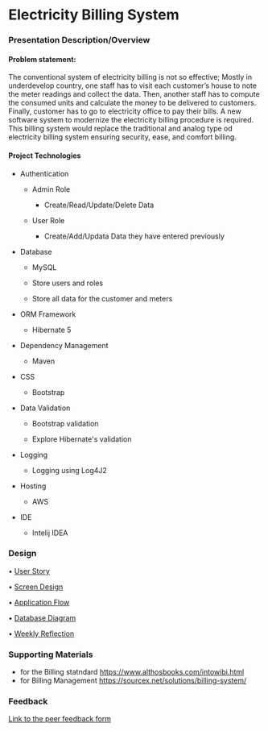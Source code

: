 # Electricity Billing System
	
### Presentation Description/Overview
####  Problem statement:

The conventional system of electricity billing is not so effective; Mostly in underdevelop country, one staff has to visit each customer’s house to note the meter readings and collect the data. Then, another staff has to compute the consumed units and calculate the money to be delivered to customers. Finally, customer has to go to electricity office to pay their bills.
A new software system to modernize the electricity billing procedure is required. This billing system would replace the traditional and analog type od electricity billing system ensuring security, ease, and comfort billing.

####  Project Technologies
* Authentication

    * Admin Role
                
         * Create/Read/Update/Delete Data
    *  User Role   
            
         * Create/Add/Updata Data they have entered previously
 * Database
 
    * MySQL
    
    * Store users and roles
    
    * Store all data for the customer and meters  
            
 * ORM Framework
 
    * Hibernate 5
               
 * Dependency Management
 
    * Maven  
               
 * CSS

    * Bootstrap
    
 * Data Validation
 
    *  Bootstrap validation

    * Explore Hibernate's validation 
    
 * Logging 
 
    * Logging using Log4J2   
      
 * Hosting 
 
    * AWS
    
 * IDE
 
    * Intelij IDEA   
    
### Design

• [User Story](UserStories.md)

• [Screen Design](https://a3s18l.axshare.com)

• [Application Flow](https://xzekh4.axshare.com)

• [Database Diagram](DatabaseDesign.md)

• [Weekly Reflection](journal.md)



### Supporting Materials 


 * for the Billing statndard https://www.althosbooks.com/intowibi.html
 * for Billing Management https://sourcex.net/solutions/billing-system/

### Feedback

[Link to the peer feedback form](Feedback.md)
